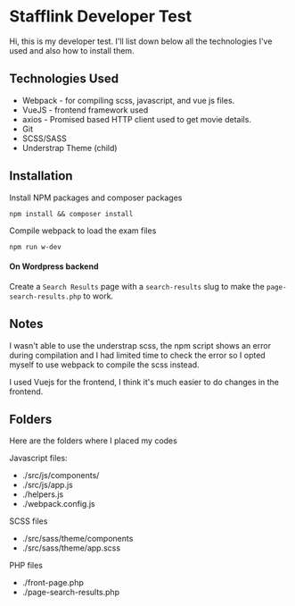 # Stafflink Developer Test
Hi, this is my developer test. I'll list down below all the technologies I've used and also how to install them.

## Technologies Used
- Webpack - for compiling scss, javascript, and vue js files.
- VueJS - frontend framework used
- axios - Promised based HTTP client used to get movie details.
- Git
- SCSS/SASS
- Understrap Theme (child)

## Installation

Install NPM packages and composer packages
````
npm install && composer install
````

Compile webpack to load the exam files
````
npm run w-dev
````

#### On Wordpress backend

Create a `Search Results` page with a `search-results` slug to make the `page-search-results.php` to work.

## Notes

I wasn't able to use the understrap scss, the npm script shows an error during compilation and I had limited time to check the error so I opted myself to use webpack to compile the scss instead.

I used Vuejs for the frontend, I think it's much easier to do changes in the frontend.

## Folders
Here are the folders where I placed my codes

Javascript files:
- ./src/js/components/
- ./src/js/app.js
- ./helpers.js
- ./webpack.config.js
 
SCSS files
- ./src/sass/theme/components
- ./src/sass/theme/app.scss

PHP files
- ./front-page.php
- ./page-search-results.php